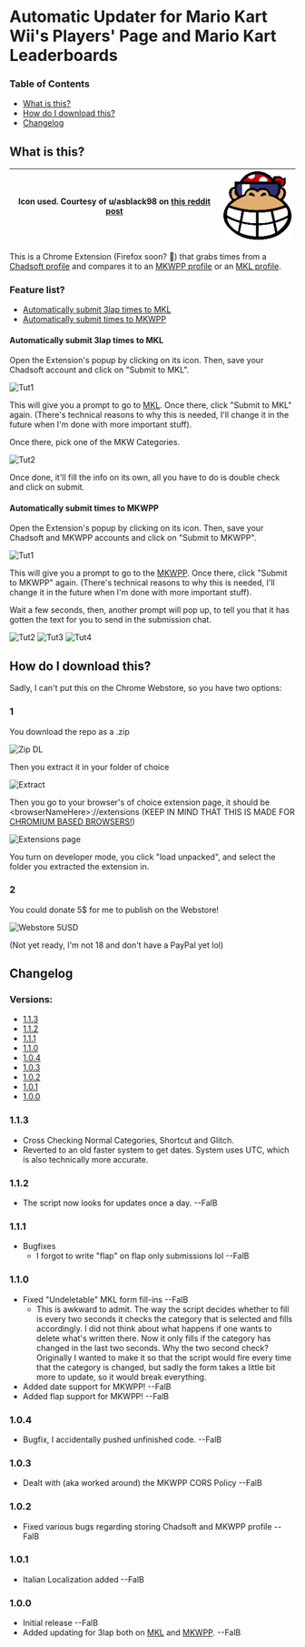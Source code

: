 # Automatic Updater for Mario Kart Wii's Players' Page and Mario Kart Leaderboards

### Table of Contents
* [What is this?](#what-is-this)
* [How do I download this?](#how-do-i-download-this)
* [Changelog](#changelog)


## What is this?
| Icon used. Courtesy of u/asblack98 on [this reddit post](https://www.reddit.com/r/MarioKartWii/comments/s41kw9/funky_kong_stadium_logo_remade/) | [![Logo](https://github.com/FallBackITA27/Auto-Updater-MKL-MKWPP/blob/main/images/128p_icon.png?raw=true)](https://github.com/FallBackITA27/Auto-Updater-MKL-MKWPP) |
|-|-|

This is a Chrome Extension (Firefox soon? 👀) that grabs times from a [Chadsoft profile](https://www.chadsoft.co.uk/time-trials/players/1F/7B7D3331A3A008.html#sort-by-date) and compares it to an [MKWPP profile](https://www.mariokart64.com/mkw/profile.php) or an [MKL profile](https://www.mkleaderboards.com/mkw/players/2450).
### Feature list?
* [Automatically submit 3lap times to MKL](#automatically-submit-3lap-times-to-mkl)
* [Automatically submit times to MKWPP](#automatically-submit-times-to-mkwpp)

#### Automatically submit 3lap times to MKL
Open the Extension's popup by clicking on its icon. Then, save your Chadsoft account and click on "Submit to MKL".

![Tut1](https://i.imgur.com/Zw9bVHl.png)

This will give you a prompt to go to [MKL](https://mariokartleaderboards.com/). Once there, click "Submit to MKL" again. (There's technical reasons to why this is needed, I'll change it in the future when I'm done with more important stuff).

Once there, pick one of the MKW Categories.

![Tut2](https://i.imgur.com/84MNcJP.png)

Once done, it'll fill the info on its own, all you have to do is double check and click on submit.

#### Automatically submit times to MKWPP
Open the Extension's popup by clicking on its icon. Then, save your Chadsoft and MKWPP accounts and click on "Submit to MKWPP".

![Tut1](https://i.imgur.com/YfTaazV.png)

This will give you a prompt to go to the [MKWPP](https://mariokart64.com/mkw). Once there, click "Submit to MKWPP" again. (There's technical reasons to why this is needed, I'll change it in the future when I'm done with more important stuff).

Wait a few seconds, then, another prompt will pop up, to tell you that it has gotten the text for you to send in the submission chat.

![Tut2](https://i.imgur.com/kXaIUho.png) ![Tut3](https://i.imgur.com/3sTFS1R.png) ![Tut4](https://i.imgur.com/RbdiL8D.png)


## How do I download this?
Sadly, I can't put this on the Chrome Webstore, so you have two options:
### 1
You download the repo as a .zip

![Zip DL](https://i.imgur.com/b3VwKA8.png)

Then you extract it in your folder of choice

![Extract](https://i.imgur.com/CgfAhS7.png)

Then you go to your browser's of choice extension page, it should be \<browserNameHere\>://extensions (KEEP IN MIND THAT THIS IS MADE FOR [CHROMIUM BASED BROWSERS!](https://en.wikipedia.org/wiki/Chromium_(web_browser)#Browsers_based_on_Chromium))

![Extensions page](https://i.imgur.com/5ziR16P.png)

You turn on developer mode, you click "load unpacked", and select the folder you extracted the extension in.

### 2
You could donate 5$ for me to publish on the Webstore!

![Webstore 5USD](https://i.imgur.com/16XErKN.png)

(Not yet ready, I'm not 18 and don't have a PayPal yet lol)

## Changelog

### Versions:
* [1.1.3](#113)
* [1.1.2](#112)
* [1.1.1](#111)
* [1.1.0](#110)
* [1.0.4](#104)
* [1.0.3](#103)
* [1.0.2](#102)
* [1.0.1](#101)
* [1.0.0](#100)

### 1.1.3
* Cross Checking Normal Categories, Shortcut and Glitch.
* Reverted to an old faster system to get dates. System uses UTC, which is also technically more accurate.
### 1.1.2
* The script now looks for updates once a day. --FalB
### 1.1.1
* Bugfixes
    * I forgot to write "flap" on flap only submissions lol --FalB
### 1.1.0
* Fixed "Undeletable" MKL form fill-ins --FalB
    * This is awkward to admit. The way the script decides whether to fill is every two seconds it checks the category that is selected and fills accordingly. I did not think about what happens if one wants to delete what's written there. Now it only fills if the category has changed in the last two seconds. Why the two second check? Originally I wanted to make it so that the script would fire every time that the category is changed, but sadly the form takes a little bit more to update, so it would break everything.
* Added date support for MKWPP! --FalB
* Added flap support for MKWPP! --FalB
### 1.0.4
* Bugfix, I accidentally pushed unfinished code. --FalB
### 1.0.3
* Dealt with (aka worked around) the MKWPP CORS Policy --FalB
### 1.0.2
* Fixed various bugs regarding storing Chadsoft and MKWPP profile --FalB
### 1.0.1
* Italian Localization added --FalB
### 1.0.0
* Initial release --FalB
* Added updating for 3lap both on [MKL](#automatically-submit-3lap-times-to-mkl) and [MKWPP](#automatically-submit-times-to-mkwpp). --FalB
